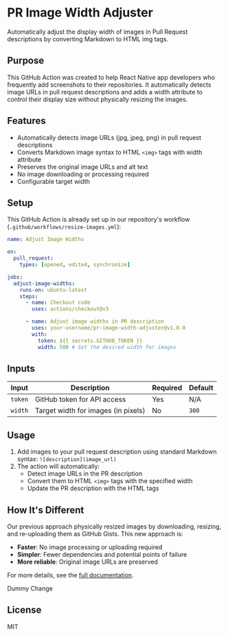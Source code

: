 # PR Image Width Adjuster

Automatically adjust the display width of images in Pull Request descriptions by converting Markdown to HTML img tags.

## Purpose

This GitHub Action was created to help React Native app developers who frequently add screenshots to their repositories. It automatically detects image URLs in pull request descriptions and adds a width attribute to control their display size without physically resizing the images.

## Features

- Automatically detects image URLs (jpg, jpeg, png) in pull request descriptions
- Converts Markdown image syntax to HTML `<img>` tags with width attribute
- Preserves the original image URLs and alt text
- No image downloading or processing required
- Configurable target width

## Setup

This GitHub Action is already set up in our repository's workflow (`.github/workflows/resize-images.yml`):

```yaml
name: Adjust Image Widths

on:
  pull_request:
    types: [opened, edited, synchronize]

jobs:
  adjust-image-widths:
    runs-on: ubuntu-latest
    steps:
      - name: Checkout code
        uses: actions/checkout@v3

      - name: Adjust image widths in PR description
        uses: your-username/pr-image-width-adjuster@v1.0.0
        with:
          token: ${{ secrets.GITHUB_TOKEN }}
          width: 500 # Set the desired width for images
```

## Inputs

| Input   | Description                         | Required | Default |
| ------- | ----------------------------------- | -------- | ------- |
| `token` | GitHub token for API access         | Yes      | N/A     |
| `width` | Target width for images (in pixels) | No       | `300`   |

## Usage

1. Add images to your pull request description using standard Markdown syntax: `![description](image_url)`
2. The action will automatically:
   - Detect image URLs in the PR description
   - Convert them to HTML `<img>` tags with the specified width
   - Update the PR description with the HTML tags

## How It's Different

Our previous approach physically resized images by downloading, resizing, and re-uploading them as GitHub Gists. This new approach is:

- **Faster**: No image processing or uploading required
- **Simpler**: Fewer dependencies and potential points of failure
- **More reliable**: Original image URLs are preserved

For more details, see the [full documentation](.github/IMAGE_WIDTH_ADJUSTER.md).

Dummy Change

## License

MIT
